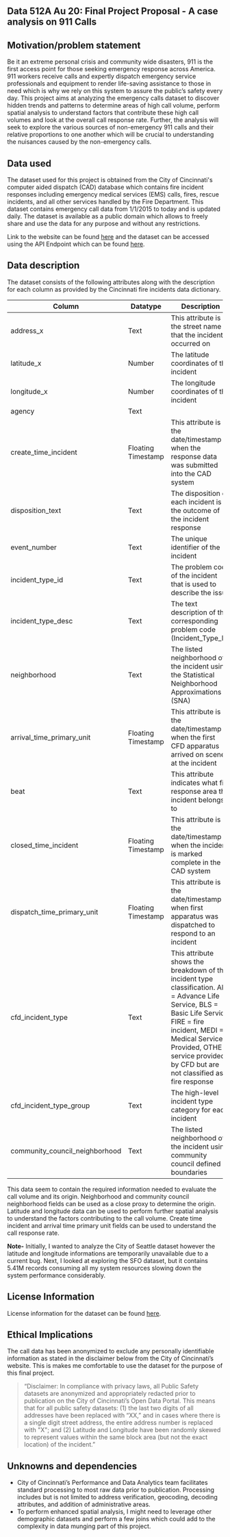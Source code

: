 ## Data 512A Au 20: Final Project Proposal - A case analysis on 911 Calls

## Motivation/problem statement 

Be it an extreme personal crisis and community wide disasters, 911 is the first access point for those seeking emergency response across America. 911 workers receive calls and expertly dispatch emergency service professionals and equipment to render life-saving assistance to those in need which is why we rely on this system to assure the public’s safety every day. This project aims at analyzing the emergency calls dataset to discover hidden trends and patterns to determine areas of high call volume, perform spatial analysis to understand factors that contribute these high call volumes and look at the overall call response rate. Further, the analysis will seek to explore the various sources of non-emergency 911 calls and their relative proportions to one another which will be crucial to understanding the nuisances caused by the non-emergency calls.

## Data used

The dataset used for this project is obtained from the City of Cincinnati's computer aided dispatch (CAD) database which contains fire incident responses including emergency medical services (EMS) calls, fires, rescue incidents, and all other services handled by the Fire Department. This dataset contains emergency call data from 1/1/2015 to today and is updated daily. The dataset is available as a public domain which allows to freely share and use the data for any purpose and without any restrictions.

Link to the website can be found [here](https://data.cincinnati-oh.gov/Safety/Cincinnati-Fire-Incidents-CAD-including-EMS-ALS-BL/vnsz-a3wp) and the dataset can be accessed using the API Endpoint which can be found [here](https://data.cincinnati-oh.gov/resource/vnsz-a3wp.json).

## Data description

The dataset consists of the following attributes along with the description for each column as provided by the Cincinnati fire incidents data dictionary.


| Column | Datatype | Description                                               |
| ------ | ------- | ---------------------------------------------------------- |
| address_x | Text | This attribute is the street name that the incident occurred on |
| latitude_x | Number | The latitude coordinates of the incident |
| longitude_x | Number | The longitude coordinates of the incident |
| agency | Text |
| create_time_incident | Floating Timestamp | This attribute is the date/timestamp when the response data was submitted into the CAD system |
| disposition_text | Text | The disposition of each incident is the outcome of the incident response |
| event_number | Text | The unique identifier of the incident|
| incident_type_id | Text | The problem code of the incident that is used to describe the issue |
| incident_type_desc | Text | The text description of the corresponding problem code (Incident_Type_Id)|
| neighborhood | Text | The listed neighborhood of the incident using the Statistical Neighborhood Approximations (SNA) |
| arrival_time_primary_unit | Floating Timestamp | This attribute is the date/timestamp when the first CFD apparatus arrived on scene at the incident |
| beat | Text | This attribute indicates what fire response area the incident belongs to |
| closed_time_incident | Floating Timestamp | This attribute is the date/timestamp when the incident is marked complete in the CAD system |
| dispatch_time_primary_unit | Floating Timestamp | This attribute is the date/timestamp when first apparatus was dispatched to respond to an incident |
| cfd_incident_type | Text | This attribute shows the breakdown of the incident type classification. ALS = Advance Life Service, BLS = Basic Life Service, FIRE = fire incident, MEDI = Medical Service Provided, OTHE = service provided by CFD but are not classified as a fire response |
| cfd_incident_type_group | Text | The high-level incident type category for each incident |
| community_council_neighborhood | Text | The listed neighborhood of the incident using community council defined boundaries |



This data seem to contain the required information needed to evaluate the call volume and its origin. Neighborhood and community council neighborhood fields can be used as a close proxy to determine the origin. Latitude and longitude data can be used to perform further spatial analysis to understand the factors contributing to the call volume. Create time incident and arrival time primary unit fields can be used to understand the call response rate.

**Note-** Initially, I wanted to analyze the City of Seattle dataset however the latitude and longitude informations are temporarily unavailable due to a current bug. Next, I looked at exploring the SFO dataset, but it contains 5.41M records consuming all my system resources slowing down the system performance considerably.  

## License Information

License information for the dataset can be found [here](https://opendatacommons.org/licenses/pddl/1-0/).


## Ethical Implications

The call data has been anonymized to exclude any personally identifiable information as stated in the disclaimer below from the City of Cincinnati’s website. This is makes me comfortable to use the dataset for the purpose of this final project.

> “Disclaimer: In compliance with privacy laws, all Public Safety datasets are anonymized and appropriately redacted prior to publication on the City of Cincinnati’s Open Data Portal. This means that for all public safety datasets: (1) the last two digits of all addresses have been replaced with “XX,” and in cases where there is a single digit street address, the entire address number is replaced with "X"; and (2) Latitude and Longitude have been randomly skewed to represent values within the same block area (but not the exact location) of the incident.”

## Unknowns and dependencies

- City of Cincinnati’s Performance and Data Analytics team facilitates standard processing to most raw data prior to publication. Processing includes but is not limited to address verification, geocoding, decoding attributes, and addition of administrative areas.
- To perform enhanced spatial analysis, I might need to leverage other demographic datasets and perform a few joins which could add to the complexity in data munging part of this project.

